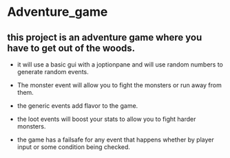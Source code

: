 # Adventure_game
## this project is an adventure game where you have to get out of the woods. 

* it will use a basic gui with a joptionpane and will use random numbers to generate random events. 

* The monster event will allow you to fight the monsters or run away from them.

* the generic events add flavor to the game.

* the loot events will boost your stats to allow you to fight harder monsters.

* the game has a failsafe for any event that happens whether by player input or some condition being checked.

